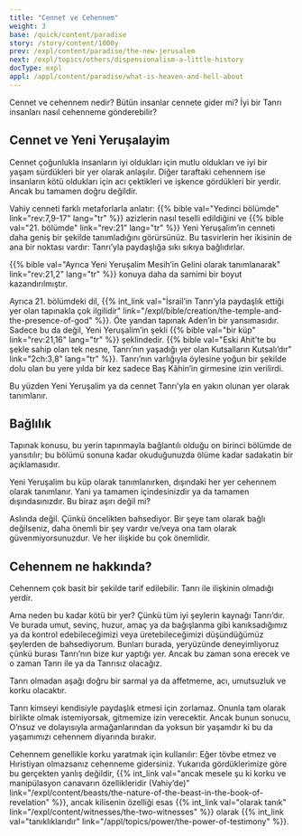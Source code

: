```yaml
---
title: "Cennet ve Cehennem"
weight: 3
base: /quick/content/paradise
story: /story/content/1000y
prev: /expl/content/paradise/the-new-jerusalem
next: /expl/topics/others/dispensionalism-a-little-history
docType: expl
appl: /appl/content/paradise/what-is-heaven-and-hell-about
---
```


Cennet ve cehennem nedir? Bütün insanlar cennete gider mi? İyi bir Tanrı insanları nasıl cehenneme gönderebilir?

## Cennet ve Yeni Yeruşalayim

<a name="1d44"></a>
Cennet çoğunlukla insanların iyi oldukları için mutlu oldukları ve iyi bir yaşam sürdükleri bir yer olarak anlaşılır. Diğer taraftaki cehennem ise insanların kötü oldukları için acı çektikleri ve işkence gördükleri bir yerdir. Ancak bu tamamen doğru değildir.

Vahiy cenneti farklı metaforlarla anlatır: {{% bible val="Yedinci bölümde" link="rev:7,9-17" lang="tr" %}} azizlerin nasıl teselli edildiğini ve {{% bible val="21. bölümde" link="rev:21" lang="tr" %}} Yeni Yeruşalim’in cenneti daha geniş bir şekilde tanımladığını görürsünüz. Bu tasvirlerin her ikisinin de ana bir noktası vardır: Tanrı’yla paydaşlığa sıkı sıkıya bağlıdırlar.

{{% bible val="Ayrıca Yeni Yeruşalim Mesih’in Gelini olarak tanımlanarak" link="rev:21,2" lang="tr" %}} konuya daha da samimi bir boyut kazandırılmıştır.

Ayrıca 21. bölümdeki dil, {{% int_link val="İsrail’in Tanrı’yla paydaşlık ettiği yer olan tapınakla çok ilgilidir" link="/expl/bible/creation/the-temple-and-the-presence-of-god" %}}. Öte yandan tapınak Aden’in bir yansımasıdır. Sadece bu da değil, Yeni Yeruşalim’in şekli {{% bible val="bir küp" link="rev:21,16" lang="tr" %}} şeklindedir. {{% bible val="Eski Ahit’te bu şekle sahip olan tek nesne, Tanrı’nın yaşadığı yer olan Kutsalların Kutsalı’dır" link="2ch:3,8" lang="tr" %}}. Tanrı’nın varlığıyla öylesine yoğun bir şekilde dolu olan bu yere yılda bir kez sadece Baş Kâhin’in girmesine izin verilirdi.

Bu yüzden Yeni Yeruşalim ya da cennet Tanrı’yla en yakın olunan yer olarak tanımlanır.

## Bağlılık

<a name="a2fa"></a>
Tapınak konusu, bu yerin tapınmayla bağlantılı olduğu on birinci bölümde de yansıtılır; bu bölümü sonuna kadar okuduğunuzda ölüme kadar sadakatin bir açıklamasıdır.

Yeni Yeruşalim bu küp olarak tanımlanırken, dışındaki her yer cehennem olarak tanımlanır. Yani ya tamamen içindesinizdir ya da tamamen dışındasınızdır. Bu biraz aşırı değil mi?

Aslında değil. Çünkü öncelikten bahsediyor. Bir şeye tam olarak bağlı değilseniz, daha önemli bir şey vardır ve/veya ona tam olarak güvenmiyorsunuzdur. Ve her ilişkide bu çok önemlidir.

## Cehennem ne hakkında?

<a name="5170"></a>
Cehennem çok basit bir şekilde tarif edilebilir. Tanrı ile ilişkinin olmadığı yerdir.

Ama neden bu kadar kötü bir yer? Çünkü tüm iyi şeylerin kaynağı Tanrı’dır. Ve burada umut, sevinç, huzur, amaç ya da bağışlanma gibi kanıksadığımız ya da kontrol edebileceğimizi veya üretebileceğimizi düşündüğümüz şeylerden de bahsediyorum. Bunları burada, yeryüzünde deneyimliyoruz çünkü burası Tanrı’nın bize kur yaptığı yer. Ancak bu zaman sona erecek ve o zaman Tanrı ile ya da Tanrısız olacağız.

Tanrı olmadan aşağı doğru bir sarmal ya da affetmeme, acı, umutsuzluk ve korku olacaktır.

Tanrı kimseyi kendisiyle paydaşlık etmesi için zorlamaz. Onunla tam olarak birlikte olmak istemiyorsak, gitmemize izin verecektir. Ancak bunun sonucu, O’nsuz ve dolayısıyla armağanlarından da yoksun bir yaşamdır ki bu da yaşamımızı cehennem diyarında bırakır.

Cehennem genellikle korku yaratmak için kullanılır: Eğer tövbe etmez ve Hıristiyan olmazsanız cehenneme gidersiniz. Yukarıda gördüklerimize göre bu gerçekten yanlış değildir, {{% int_link val="ancak mesele şu ki korku ve manipülasyon canavarın özellikleridir (Vahiy’de)" link="/expl/content/beasts/the-nature-of-the-beast-in-the-book-of-revelation" %}}, ancak kilisenin özelliği esas {{% int_link val="olarak tanık" link="/expl/content/witnesses/the-two-witnesses" %}} olarak {{% int_link val="tanıklıklarıdır" link="/appl/topics/power/the-power-of-testimony" %}}.

